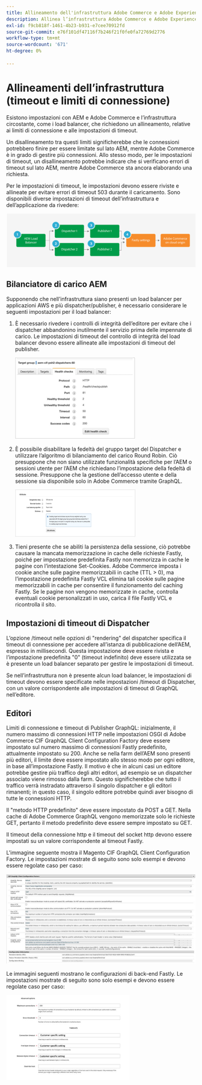 ```yaml
---
title: Allineamento dell'infrastruttura Adobe Commerce e Adobe Experience Manager
description: Allinea l’infrastruttura Adobe Commerce e Adobe Experience Manager per impostare timeout e limiti di connessione accettabili.
exl-id: f9cb818f-1461-4b23-b931-e7cee70912fd
source-git-commit: e76f101df47116f7b246f21f0fe0fa72769d2776
workflow-type: tm+mt
source-wordcount: '671'
ht-degree: 0%

---
```


# Allineamenti dell’infrastruttura (timeout e limiti di connessione)

Esistono impostazioni con AEM e Adobe Commerce e l’infrastruttura circostante, come i load balancer, che richiedono un allineamento, relative ai limiti di connessione e alle impostazioni di timeout.

Un disallineamento tra questi limiti significherebbe che le connessioni potrebbero finire per essere limitate sul lato AEM, mentre Adobe Commerce è in grado di gestire più connessioni. Allo stesso modo, per le impostazioni di timeout, un disallineamento potrebbe indicare che si verificano errori di timeout sul lato AEM, mentre Adobe Commerce sta ancora elaborando una richiesta.

Per le impostazioni di timeout, le impostazioni devono essere riviste e allineate per evitare errori di timeout 503 durante il caricamento. Sono disponibili diverse impostazioni di timeout dell’infrastruttura e dell’applicazione da rivedere:

![Schema numerato che descrive i timeout e i limiti di connessione per l’AEM](../assets/commerce-at-scale/timeout-settings.svg)

## Bilanciatore di carico AEM

Supponendo che nell’infrastruttura siano presenti un load balancer per applicazioni AWS e più dispatcher/publisher, è necessario considerare le seguenti impostazioni per il load balancer:

1. È necessario rivedere i controlli di integrità dell’editore per evitare che i dispatcher abbandonino inutilmente il servizio prima delle impennate di carico. Le impostazioni di timeout del controllo di integrità del load balancer devono essere allineate alle impostazioni di timeout del publisher.

   ![Schermata che mostra i controlli di integrità del load balancer AEM](../assets/commerce-at-scale/health-checks.png)

1. È possibile disabilitare la fedeltà del gruppo target del Dispatcher e utilizzare l’algoritmo di bilanciamento del carico Round Robin. Ciò presuppone che non siano utilizzate funzionalità specifiche per l’AEM o sessioni utente per l’AEM che richiedano l’impostazione della fedeltà di sessione. Presuppone che la gestione dell’accesso utente e della sessione sia disponibile solo in Adobe Commerce tramite GraphQL.

   ![Schermata che mostra gli attributi di adesività della sessione AEM](../assets/commerce-at-scale/session-stickiness.png)

1. Tieni presente che se abiliti la persistenza della sessione, ciò potrebbe causare la mancata memorizzazione in cache delle richieste Fastly, poiché per impostazione predefinita Fastly non memorizza in cache le pagine con l’intestazione Set-Cookies. Adobe Commerce imposta i cookie anche sulle pagine memorizzabili in cache (TTL > 0), ma l’impostazione predefinita Fastly VCL elimina tali cookie sulle pagine memorizzabili in cache per consentire il funzionamento del caching Fastly. Se le pagine non vengono memorizzate in cache, controlla eventuali cookie personalizzati in uso, carica il file Fastly VCL e ricontrolla il sito.

## Impostazioni di timeout di Dispatcher

L’opzione /timeout nelle opzioni di &quot;rendering&quot; del dispatcher specifica il timeout di connessione per accedere all’istanza di pubblicazione dell’AEM, espresso in millisecondi. Questa impostazione deve essere rivista e l’impostazione predefinita &quot;0&quot; (timeout indefinito) deve essere utilizzata se è presente un load balancer separato per gestire le impostazioni di timeout.

Se nell’infrastruttura non è presente alcun load balancer, le impostazioni di timeout devono essere specificate nelle impostazioni /timeout di Dispatcher, con un valore corrispondente alle impostazioni di timeout di GraphQL nell’editore.

## Editori

Limiti di connessione e timeout di Publisher GraphQL: inizialmente, il numero massimo di connessioni HTTP nelle impostazioni OSGI di Adobe Commerce CIF GraphQL Client Configuration Factory deve essere impostato sul numero massimo di connessioni Fastly predefinito, attualmente impostato su 200. Anche se nella farm dell’AEM sono presenti più editori, il limite deve essere impostato allo stesso modo per ogni editore, in base all’impostazione Fastly. Il motivo è che in alcuni casi un editore potrebbe gestire più traffico degli altri editori, ad esempio se un dispatcher associato viene rimosso dalla farm. Questo significherebbe che tutto il traffico verrà instradato attraverso il singolo dispatcher e gli editori rimanenti; in questo caso, il singolo editore potrebbe quindi aver bisogno di tutte le connessioni HTTP.

Il &quot;metodo HTTP predefinito&quot; deve essere impostato da POST a GET. Nella cache di Adobe Commerce GraphQL vengono memorizzate solo le richieste GET, pertanto il metodo predefinito deve essere sempre impostato su GET.

Il timeout della connessione http e il timeout del socket http devono essere impostati su un valore corrispondente al timeout Fastly.

L&#39;immagine seguente mostra il Magento CIF GraphQL Client Configuration Factory. Le impostazioni mostrate di seguito sono solo esempi e devono essere regolate caso per caso:

![Schermata delle impostazioni di configurazione del framework di integrazione Commerce](../assets/commerce-at-scale/cif-config.png)

Le immagini seguenti mostrano le configurazioni di back-end Fastly. Le impostazioni mostrate di seguito sono solo esempi e devono essere regolate caso per caso:

![Schermata delle impostazioni di configurazione dell’amministratore Commerce per Fastly](../assets/commerce-at-scale/cif-config-advanced.png)
